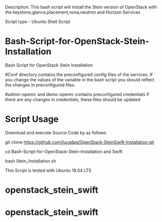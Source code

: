 
Description: This bash script will install the Stein version of OpenStack with the keystone,glance,placement,nova,neutron and Horizon Services

Script type - Ubuntu Shell Script




# Bash-Script-for-OpenStack-Stein-Installation
Bash Script for OpenStack Stein Installation

#Conf directory contains the preconfigured config files of the services. If you change the values of the variable in the bash script you should reflect the changes in preconfigured files. 

#admin-openrc and demo-openrc contains preconfigured credentials if there are any changes in credentials, these files should be updated 

# Script Usage 

Download and execute Source Code by as follows 

git clone https://github.com/lucadag/OpenStack-SteinSwift-Installation.git

cd Bash-Script-for-OpenStack-Stein-Installation and Swift

bash Stein_Installation.sh

This Script is tested with Ubuntu 18.04 LTS
# openstack_stein_swift
# openstack_stein_swift

